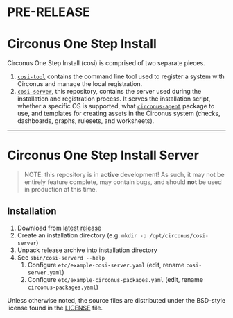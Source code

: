 # PRE-RELEASE

# Circonus One Step Install

Circonus One Step Install (cosi) is comprised of two separate pieces.

1. [`cosi-tool`](https://github.com/circonus-labs/cosi-tool) contains the command line tool used to register a system with Circonus and manage the local registration.
1. [`cosi-server`](https://github.com/circonus-labs/cosi-server), this repository, contains the server used during the installation and registration process. It serves the installation script, whether a specific OS is supported, what [`circonus-agent`](https://github.com/circonus-labs/circonus-agent) package to use, and templates for creating assets in the Circonus system (checks, dashboards, graphs, rulesets, and worksheets).

---

# Circonus One Step Install Server

> NOTE: this repository is in **active** development! As such, it may not be entirely feature complete, may contain bugs, and should **not** be used in production at this time.

## Installation

1. Download from [latest release](https://github.com/circonus-labs/cosi-server/releases/latest)
1. Create an installation directory (e.g. `mkdir -p /opt/circonus/cosi-server`)
1. Unpack release archive into installation directory
1. See `sbin/cosi-serverd --help`
    1. Configure `etc/example-cosi-server.yaml` (edit, rename `cosi-server.yaml`)
    1. Configure `etc/example-circonus-packages.yaml` (edit, rename `circonus-packages.yaml`)

Unless otherwise noted, the source files are distributed under the BSD-style license found in the [LICENSE](LICENSE) file.
